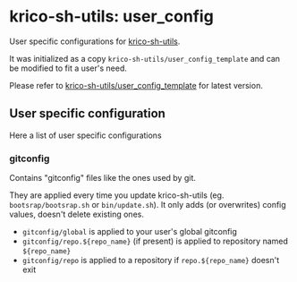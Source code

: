 # krico-sh-utils: user_config

User specific configurations for [krico-sh-utils](https://github.com/krico/krico-sh-utils).

It was initialized as a copy `krico-sh-utils/user_config_template` and can
be modified to fit a user's need.

Please refer to
[krico-sh-utils/user_config_template](https://github.com/krico/krico-sh-utils/tree/main/user_config_template)
for latest version.

## User specific configuration

Here a list of user specific configurations

### gitconfig

Contains "gitconfig" files like the ones used by git.

They are applied every time you update krico-sh-utils (eg. `bootsrap/bootsrap.sh` or `bin/update.sh`).
It only adds (or overwrites) config values, doesn't delete existing ones.

- `gitconfig/global` is applied to your user's global gitconfig
- `gitconfig/repo.${repo_name}` (if present) is applied to repository named `${repo_name}`
- `gitconfig/repo` is applied to a repository if `repo.${repo_name}` doesn't exit


